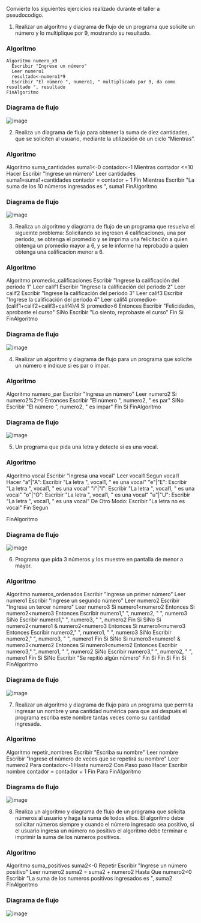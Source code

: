 
Convierte los siguientes ejercicios realizado durante el taller a pseudocodigo.

1. Realizar un algoritmo y diagrama de flujo de un programa que solicite un número y lo multiplique por 9, mostrando su resultado.
### Algoritmo
    Algoritmo numero_x9
      Escribir "Ingrese un número"
      Leer numero1
      resultado<-numero1*9
      Escribir "El número ", numero1, " multiplicado por 9, da como resultado ", resultado
    FinAlgoritmo
### Diagrama de flujo
![image](https://user-images.githubusercontent.com/80857368/160684025-6e549225-a38c-4ea6-b295-eed09ef28593.png)

2. Realiza un diagrama de flujo para obtener la suma de diez cantidades, que se soliciten al usuario, mediante la utilización de un ciclo “Mientras”. 
### Algoritmo
  Algoritmo suma_cantidades
    suma1<-0
    contador<-1
    Mientras contador <=10 Hacer
      Escribir "Ingrese un número"
      Leer cantidades
      suma1=suma1+cantidades
      contador = contador + 1
    Fin Mientras
    Escribir "La suma de los 10 números ingresados es ", suma1
  FinAlgoritmo
### Diagrama de flujo
![image](https://user-images.githubusercontent.com/80857368/160696070-c9adf736-527e-442a-86fc-fffc5ba4f65d.png)

3. Realiza un algoritmo y diagrama de flujo de un programa que resuelva el sigueinte problema: Solicitando se ingresen 4 calificaciones, una por periodo, se obtenga el promedio y se imprima una felicitación a quien obtenga un promedio mayor a 6, y se le informe ha reprobado a quien obtenga una calificacion menor a 6.

### Algoritmo
  Algoritmo promedio_calificaciones
    Escribir "Ingrese la calificación del periodo 1"
    Leer calif1
    Escribir "Ingrese la calificación del periodo 2"
    Leer calif2
    Escribir "Ingrese la calificación del periodo 3"
    Leer calif3
    Escribir "Ingrese la calificación del periodo 4"
    Leer calif4
    promedio<-(calif1+calif2+calif3+calif4)/4
    Si promedio>6 Entonces
      Escribir "Felicidades, aprobaste el curso"
    SiNo
      Escribir "Lo siento, reprobaste el curso"
    Fin Si
  FinAlgoritmo
### Diagrama de flujo
![image](https://user-images.githubusercontent.com/80857368/160688837-819beb65-4ae6-4c18-bcae-51108db160f5.png)

4. Realizar un algoritmo y diagrama de flujo para un programa que solicite un número e indique si es par o impar.
### Algoritmo
  Algoritmo numero_par
    Escribir "Ingresa un número"
    Leer numero2
    Si numero2%2=0 Entonces
      Escribir "El número ", numero2, " es par"
    SiNo
      Escribir "El número ", numero2, " es impar"
    Fin Si
  FinAlgoritmo
### Diagrama de flujo
![image](https://user-images.githubusercontent.com/80857368/160690016-df748017-fab7-4985-bb1f-83c9142f9156.png)

5. Un programa que pida una letra y detecte si es una vocal.
### Algoritmo
  Algoritmo vocal
    Escribir "Ingresa una vocal"
    Leer vocal1
    Segun vocal1 Hacer
      "a"|"A":
        Escribir "La letra ", vocal1, " es una vocal"
      "e"|"E":
        Escribir "La letra ", vocal1, " es una vocal"
      "i"|"I":
        Escribir "La letra ", vocal1, " es una vocal"
      "o"|"O":
        Escribir "La letra ", vocal1, " es una vocal"
      "u"|"U":
        Escribir "La letra ", vocal1, " es una vocal"
      De Otro Modo:
        Escribir "La letra no es vocal"
    Fin Segun

  FinAlgoritmo
### Diagrama de flujo
![image](https://user-images.githubusercontent.com/80857368/160691786-3869e292-3e51-4a15-9198-5dbe3de928bb.png)

6. Programa que pida 3 números y los muestre en pantalla de menor a mayor.
### Algoritmo
  Algoritmo numeros_ordenados
    Escribir "Ingrese un primer número"
    Leer numero1
      Escribir "Ingrese un segundo número"
    Leer numero2
    Escribir "Ingrese un tercer número"
    Leer numero3
    Si numero1<numero2 Entonces
      Si numero2<numero3 Entonces
        Escribir numero1," ", numero2, " ", numero3
      SiNo
        Escribir numero1," ", numero3, " ", numero2
      Fin Si
    SiNo
      Si numero2<numero1 & numero2<numero3 Entonces
        Si numero1<numero3 Entonces
          Escribir numero2," ", numero1, " ", numero3
        SiNo
          Escribir numero2," ", numero3, " ", numero1
        Fin Si
      SiNo
        Si numero3<numero1 & numero3<numero2 Entonces
          Si numero1<numero2 Entonces
            Escribir numero3," ", numero1, " ", numero2
          SiNo
            Escribir numero3," ", numero2, " ", numero1
          Fin Si
        SiNo
          Escribir "Se repitió algún número"
        Fin Si
      Fin Si
    Fin Si
  FinAlgoritmo
### Diagrama de flujo
![image](https://user-images.githubusercontent.com/80857368/160694474-4c0108ff-4943-4250-b0b1-d41e20831e9d.png)

7. Realizar un algoritmo y diagrama de flujo para un programa que permita ingresar un nombre y una cantidad numérica para que así después el programa escriba este nombre tantas veces como su cantidad ingresada.
### Algoritmo
  Algoritmo repetir_nombres
    Escribir "Escriba su nombre"
    Leer nombre
    Escribir "Ingrese el número de veces que se repetirá su nombre"
    Leer numero2
    Para contador<-1 Hasta numero2 Con Paso paso Hacer
      Escribir nombre
      contador = contador + 1
    Fin Para
  FinAlgoritmo

### Diagrama de flujo
![image](https://user-images.githubusercontent.com/80857368/160696805-1f7af852-6fa1-4622-a70d-3cbb768bc877.png)

8. Realiza un algoritmo y diagrama de flujo de un programa que solicita números al usuario y haga la suma de todos ellos. El algoritmo debe solicitar números siempre y cuando el número ingresado sea positivo, si el usuario ingresa un número no positivo el algoritmo debe terminar e imprimir la suma de los números positivos.
### Algoritmo
  Algoritmo suma_positivos
    suma2<-0
    Repetir
      Escribir "Ingrese un número positivo"
      Leer numero2
      suma2 = suma2 + numero2
    Hasta Que numero2<0
    Escribir "La suma de los numeros positivos ingresados es ", suma2
  FinAlgoritmo
### Diagrama de flujo
![image](https://user-images.githubusercontent.com/80857368/160697776-b19ebf16-3723-4167-82d3-44573494a3a9.png)
